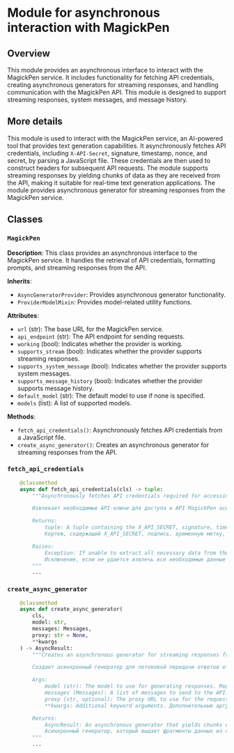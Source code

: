 # Module for asynchronous interaction with MagickPen

## Overview

This module provides an asynchronous interface to interact with the MagickPen service. It includes functionality for fetching API credentials, creating asynchronous generators for streaming responses, and handling communication with the MagickPen API. This module is designed to support streaming responses, system messages, and message history.

## More details

This module is used to interact with the MagickPen service, an AI-powered tool that provides text generation capabilities. It asynchronously fetches API credentials, including `X-API-Secret`, signature, timestamp, nonce, and secret, by parsing a JavaScript file. These credentials are then used to construct headers for subsequent API requests. The module supports streaming responses by yielding chunks of data as they are received from the API, making it suitable for real-time text generation applications. The module provides asynchronous generator for streaming responses from the MagickPen service.

## Classes

### `MagickPen`

**Description**:
This class provides an asynchronous interface to the MagickPen service. It handles the retrieval of API credentials, formatting prompts, and streaming responses from the API.

**Inherits**:
- `AsyncGeneratorProvider`: Provides asynchronous generator functionality.
- `ProviderModelMixin`: Provides model-related utility functions.

**Attributes**:
- `url` (str): The base URL for the MagickPen service.
- `api_endpoint` (str): The API endpoint for sending requests.
- `working` (bool): Indicates whether the provider is working.
- `supports_stream` (bool): Indicates whether the provider supports streaming responses.
- `supports_system_message` (bool): Indicates whether the provider supports system messages.
- `supports_message_history` (bool): Indicates whether the provider supports message history.
- `default_model` (str): The default model to use if none is specified.
- `models` (list): A list of supported models.

**Methods**:
- `fetch_api_credentials()`: Asynchronously fetches API credentials from a JavaScript file.
- `create_async_generator()`: Creates an asynchronous generator for streaming responses from the API.

### `fetch_api_credentials`

```python
    @classmethod
    async def fetch_api_credentials(cls) -> tuple:
        """Asynchronously fetches API credentials required for accessing the MagickPen API.

        Извлекает необходимые API-ключи для доступа к API MagickPen асинхронно.

        Returns:
            tuple: A tuple containing the X_API_SECRET, signature, timestamp, nonce, and secret.
            Кортеж, содержащий X_API_SECRET, подпись, временную метку, nonce и secret.

        Raises:
            Exception: If unable to extract all necessary data from the JavaScript file.
            Исключение, если не удается извлечь все необходимые данные из JavaScript файла.
        """
        ...
```

### `create_async_generator`

```python
    @classmethod
    async def create_async_generator(
        cls,
        model: str,
        messages: Messages,
        proxy: str = None,
        **kwargs
    ) -> AsyncResult:
        """Creates an asynchronous generator for streaming responses from the MagickPen API.

        Создает асинхронный генератор для потоковой передачи ответов от API MagickPen.

        Args:
            model (str): The model to use for generating responses. Модель, используемая для генерации ответов.
            messages (Messages): A list of messages to send to the API. Список сообщений для отправки в API.
            proxy (str, optional): The proxy URL to use for the request. Defaults to None. URL прокси-сервера для запроса. По умолчанию None.
            **kwargs: Additional keyword arguments. Дополнительные аргументы ключевого слова.

        Returns:
            AsyncResult: An asynchronous generator that yields chunks of data from the API response.
            Асинхронный генератор, который выдает фрагменты данных из ответа API.
        """
        ...